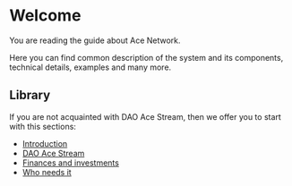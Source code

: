 # Welcome

You are reading the guide about Ace Network.

Here you can find common description of the system and its components, technical details, examples and many more. 

## Library

If you are not acquainted with DAO Ace Stream, then we offer you to start with this sections: 

- [Introduction][1]
- [DAO Ace Stream][2]
- [Finances and investments][3]
- [Who needs it][4]

[1]: get-started/foreword.md
[2]: library/dao-acestream.md
[3]: library/finances.md
[4]: library/usage.md
